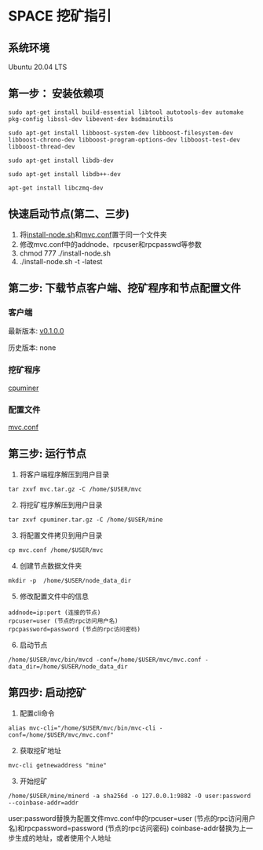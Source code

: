 # SPACE 挖矿指引

## 系统环境
Ubuntu 20.04 LTS

## 第一步： 安装依赖项
```
sudo apt-get install build-essential libtool autotools-dev automake pkg-config libssl-dev libevent-dev bsdmainutils
```
```
sudo apt-get install libboost-system-dev libboost-filesystem-dev libboost-chrono-dev libboost-program-options-dev libboost-test-dev libboost-thread-dev
```
```
sudo apt-get install libdb-dev
```
```
sudo apt-get install libdb++-dev
```
```
apt-get install libczmq-dev
```

## 快速启动节点(第二、三步)
1. 将[install-node.sh](https://github.com/Brochao/space-mining-guide/blob/main/install-node.sh)和[mvc.conf](https://github.com/Brochao/space-mining-guide/blob/main/mvc.conf)置于同一个文件夹
2. 修改mvc.conf中的addnode、rpcuser和rpcpasswd等参数
3. chmod 777 ./install-node.sh
4. ./install-node.sh -t -latest

## 第二步: 下载节点客户端、挖矿程序和节点配置文件


### 客户端

最新版本: [v0.1.0.0](https://github.com/Brochao/space-mining-guide/releases/download/v0.1.0.0/mvc.tar.gz)

历史版本: none

### 挖矿程序

[cpuminer](https://github.com/Brochao/space-mining-guide/releases/download/v0.1.0.0/cpuminer.tar.gz)

### 配置文件
[mvc.conf](https://github.com/Brochao/space-mining-guide/blob/main/mvc.conf)



## 第三步: 运行节点

1. 将客户端程序解压到用户目录
```
tar zxvf mvc.tar.gz -C /home/$USER/mvc
```
2. 将挖矿程序解压到用户目录
```
tar zxvf cpuminer.tar.gz -C /home/$USER/mine
```
3. 将配置文件拷贝到用户目录
```
cp mvc.conf /home/$USER/mvc
```
4. 创建节点数据文件夹
```
mkdir -p  /home/$USER/node_data_dir
```
5. 修改配置文件中的信息
```
addnode=ip:port (连接的节点)
rpcuser=user (节点的rpc访问用户名)
rpcpassword=password (节点的rpc访问密码)
```
6. 启动节点
```
/home/$USER/mvc/bin/mvcd -conf=/home/$USER/mvc/mvc.conf -data_dir=/home/$USER/node_data_dir
```

## 第四步: 启动挖矿

1. 配置cli命令
```
alias mvc-cli="/home/$USER/mvc/bin/mvc-cli -conf=/home/$USER/mvc/mvc.conf"
```
2. 获取挖矿地址
```
mvc-cli getnewaddress "mine"
```
3. 开始挖矿
```
/home/$USER/mine/minerd -a sha256d -o 127.0.0.1:9882 -O user:password --coinbase-addr=addr
```
user:password替换为配置文件mvc.conf中的rpcuser=user (节点的rpc访问用户名)和rpcpassword=password (节点的rpc访问密码)
coinbase-addr替换为上一步生成的地址，或者使用个人地址
